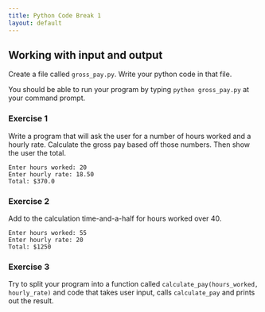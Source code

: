 ```yaml
---
title: Python Code Break 1
layout: default
---
```


## Working with input and output

Create a file called `gross_pay.py`. Write your python code in that file.

You should be able to run your program by typing `python gross_pay.py` at your command prompt.

### Exercise 1

Write a program that will ask the user for a number of hours worked and a hourly rate. Calculate the gross pay based off those numbers. Then show the user the total.

```
Enter hours worked: 20
Enter hourly rate: 18.50
Total: $370.0
```

### Exercise 2

Add to the calculation time-and-a-half for hours worked over 40.

```
Enter hours worked: 55
Enter hourly rate: 20
Total: $1250
```

### Exercise 3

Try to split your program into a function called `calculate_pay(hours_worked, hourly_rate)` and code that takes user input, calls `calculate_pay` and prints out the result.

